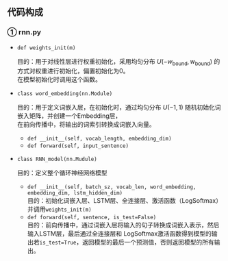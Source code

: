 ## 代码构成
### ① rnn.py 
- `def weights_init(m)`

  目的：用于对线性层进行权重初始化，采用均匀分布 $U(-w_{\text{bound}}, w_{\text{bound}})$ 的方式对权重进行初始化，偏置初始化为0。  
  在模型初始化时调用这个函数。
- ```class word_embedding(nn.Module)```
  
  目的：用于定义词嵌入层，在初始化时，通过均匀分布 $U(-1, 1)$ 随机初始化词嵌入矩阵，并创建一个Embedding层，  
  在前向传播中，将输出的词索引转换成词嵌入向量。
  - `def __init__(self, vocab_length, embedding_dim)`
  - `def forward(self, input_sentence)`
- ```class RNN_model(nn.Mudule)```
  
  目的：定义整个循环神经网络模型
  - `def __init__(self, batch_sz, vocab_len, word_embedding, embedding_dim, lstm_hidden_dim)`  
  目的：初始化词嵌入层、LSTM层、全连接层、激活函数（LogSoftmax）并调用`weights_init(m)`
  - `def forward(self, sentence, is_test=False)`  
  目的：前向传播中，通过词嵌入层将输入的句子转换成词嵌入表示，然后输入LSTM层，最后通过全连接层和
LogSoftmax激活函数得到模型的输出若`is_test=True`，返回模型的最后一个预测值，否则返回模型的所有输出。
